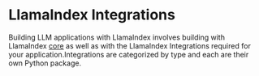 # LlamaIndex Integrations

Building LLM applications with LlamaIndex involves building with LlamaIndex
[core](https://github.com/run-llamae/llama_index/tree/main/llama-index-core) as well as with the LlamaIndex Integrations required for your application.Integrations are categorized by type and each are their own Python package.
